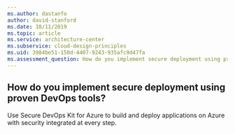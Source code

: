 ```yaml
---
ms.author: dastanfo
author: david-stanford
ms.date: 10/11/2019
ms.topic: article
ms.service: architecture-center
ms.subservice: cloud-design-principles
ms.uid: 3984be51-150d-4407-9243-935afc9d47fa
ms.assessment_question: How do you implement secure deployment using proven DevOps tools?
---
```

## How do you implement secure deployment using proven DevOps tools?

Use Secure DevOps Kit for Azure to build and deploy applications on Azure with security integrated at every step.
